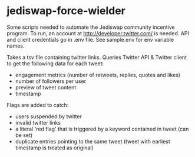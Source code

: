 # jediswap-force-wielder
Some scripts needed to automate the Jediswap community incentive program.
To run, an account at http://developer.twitter.com/ is needed. API and client
credentials go in .env file. See sample.env for env variable names.


Takes a tsv file containing twitter links. Queries Twitter API & Twitter client to
get the following data for each tweet:

- engagement metrics (number of retweets, replies, quotes and likes)
- number of followers per user
- preview of tweet content
- timestamp

Flags are added to catch:
- users suspended by twitter
- invalid twitter links
- a literal 'red flag' that is triggered by a keyword contained in tweet (can be set)
- duplicate entries pointing to the same tweet (tweet with earliest timestamp is treated as original)
